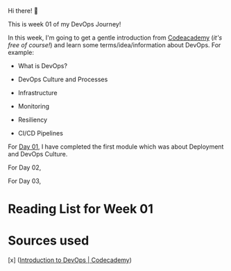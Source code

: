 Hi there! 👋

This is week 01 of my DevOps Journey!

In this week, I'm going to get a gentle introduction from [Codeacademy](https://www.codecademy.com/learn/introduction-to-dev-ops) (*it's free of course!*) and learn some terms/idea/information about DevOps. For example:

- What is DevOps?

- DevOps Culture and Processes

- Infrastructure

- Monitoring

- Resiliency

- CI/CD Pipelines

For [Day 01](https://github.com/Dhar01/DevOps-Journey/blob/main/Week-01/devops_basic-01.md), I have completed the first module which was about Deployment and DevOps Culture.

For Day 02,

For Day 03,

# Reading List for Week 01

# Sources used

[x] ([Introduction to DevOps | Codecademy](https://www.codecademy.com/learn/introduction-to-dev-ops))
